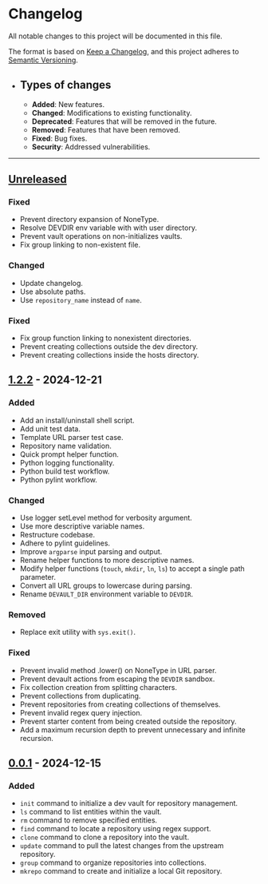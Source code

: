 # Changelog

All notable changes to this project will be documented in this file.

The format is based on [Keep a Changelog](https://keepachangelog.com/en/1.1.0/),
and this project adheres to [Semantic Versioning](https://semver.org/spec/v2.0.0.html).

- ## Types of changes

  - **Added**: New features.
  - **Changed**: Modifications to existing functionality.
  - **Deprecated**: Features that will be removed in the future.
  - **Removed**: Features that have been removed.
  - **Fixed**: Bug fixes.
  - **Security**: Addressed vulnerabilities.

---

## [Unreleased]

### Fixed

- Prevent directory expansion of NoneType.
- Resolve DEVDIR env variable with with user directory.
- Prevent vault operations on non-initializes vaults.
- Fix group linking to non-existent file.

### Changed

- Update changelog.
- Use absolute paths.
- Use `repository_name` instead of `name`.

### Fixed

- Fix group function linking to nonexistent directories.
- Prevent creating collections outside the dev directory.
- Prevent creating collections inside the hosts directory.

## [1.2.2] - 2024-12-21

### Added

- Add an install/uninstall shell script.
- Add unit test data.
- Template URL parser test case.
- Repository name validation.
- Quick prompt helper function.
- Python logging functionality.
- Python build test workflow.
- Python pylint workflow.

### Changed

- Use logger setLevel method for verbosity argument.
- Use more descriptive variable names.
- Restructure codebase.
- Adhere to pylint guidelines.
- Improve `argparse` input parsing and output.
- Rename helper functions to more descriptive names.
- Modify helper functions (`touch`, `mkdir`, `ln`, `ls`) to accept a single path parameter.
- Convert all URL groups to lowercase during parsing.
- Rename `DEVAULT_DIR` environment variable to `DEVDIR`.

### Removed

- Replace exit utility with `sys.exit()`.

### Fixed

- Prevent invalid method .lower() on NoneType in URL parser.
- Prevent devault actions from escaping the `DEVDIR` sandbox.
- Fix collection creation from splitting characters.
- Prevent collections from duplicating.
- Prevent repositories from creating collections of themselves.
- Prevent invalid regex query injection.
- Prevent starter content from being created outside the repository.
- Add a maximum recursion depth to prevent unnecessary and infinite recursion.

## [0.0.1] - 2024-12-15

### Added

- `init` command to initialize a dev vault for repository management.
- `ls` command to list entities within the vault.
- `rm` command to remove specified entities.
- `find` command to locate a repository using regex support.
- `clone` command to clone a repository into the vault.
- `update` command to pull the latest changes from the upstream repository.
- `group` command to organize repositories into collections.
- `mkrepo` command to create and initialize a local Git repository.

[unreleased]: https://github.com/0x15ba88ff/devault/compare/v1.1.1...HEAD
[1.2.2]: https://github.com/0x15ba88ff/devault/releases/tag/v1.2.2-beta
[0.0.1]: https://github.com/0x15ba88ff/devault/releases/tag/v0.0.1-alpha

